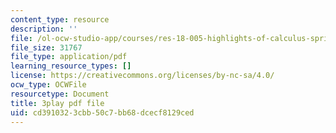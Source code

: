 ```yaml
---
content_type: resource
description: ''
file: /ol-ocw-studio-app/courses/res-18-005-highlights-of-calculus-spring-2010/cd3910323cbb50c7bb68dcecf8129ced_cRsptYEK1G4.pdf
file_size: 31767
file_type: application/pdf
learning_resource_types: []
license: https://creativecommons.org/licenses/by-nc-sa/4.0/
ocw_type: OCWFile
resourcetype: Document
title: 3play pdf file
uid: cd391032-3cbb-50c7-bb68-dcecf8129ced
---
```

